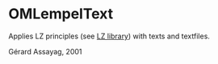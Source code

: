 # OMLempelText

Applies LZ principles (see [LZ library](https://github.com/openmusic-project/LZ)) with texts and textfiles.

Gérard Assayag, 2001
